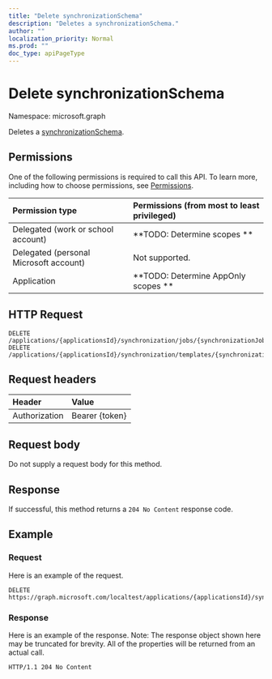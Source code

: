 ```yaml
---
title: "Delete synchronizationSchema"
description: "Deletes a synchronizationSchema."
author: ""
localization_priority: Normal
ms.prod: ""
doc_type: apiPageType
---
```


# Delete synchronizationSchema

Namespace: microsoft.graph

Deletes a [synchronizationSchema](../resources/synchronizationschema.md).

## Permissions
One of the following permissions is required to call this API. To learn more, including how to choose permissions, see [Permissions](/concepts/permissions-reference.md).

|Permission type|Permissions (from most to least privileged)|
|:---|:---|
|Delegated (work or school account)|**TODO: Determine scopes **|
|Delegated (personal Microsoft account)|Not supported.|
|Application|**TODO: Determine AppOnly scopes **|

## HTTP Request
<!-- {
  "blockType": "ignored"
}
-->
``` http
DELETE /applications/{applicationsId}/synchronization/jobs/{synchronizationJobId}/schema
DELETE /applications/{applicationsId}/synchronization/templates/{synchronizationTemplateId}/schema
```

## Request headers
|Header|Value|
|:---|:---|
|Authorization|Bearer {token}|

## Request body
Do not supply a request body for this method.

## Response
If successful, this method returns a `204 No Content` response code.

## Example

### Request
Here is an example of the request.
<!-- {
  "blockType": "request",
  "name": "delete_synchronizationschema"
}
-->
``` http
DELETE https://graph.microsoft.com/localtest/applications/{applicationsId}/synchronization/jobs/{synchronizationJobId}/schema
```

### Response
Here is an example of the response. Note: The response object shown here may be truncated for brevity. All of the properties will be returned from an actual call.
<!-- {
  "blockType": "response",
  "truncated": true
}
-->
``` http
HTTP/1.1 204 No Content
```

